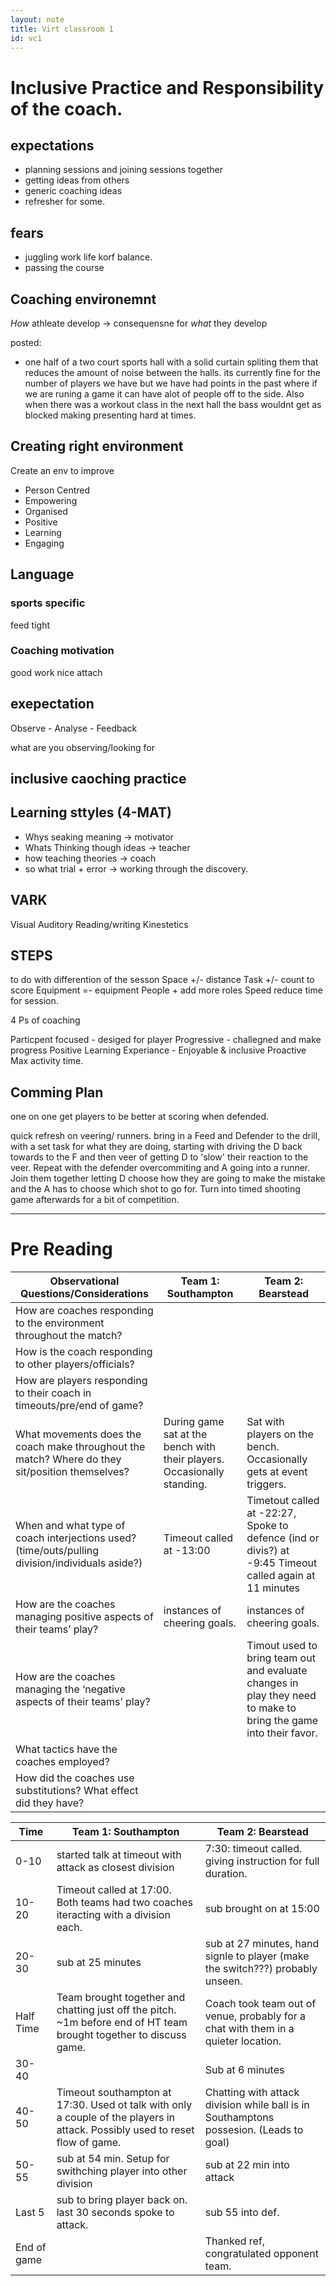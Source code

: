 ```yaml
---
layout: note
title: Virt classroom 1
id: vc1
---
```



# Inclusive Practice and Responsibility of the coach.

## expectations 

* planning sessions and joining sessions together
* getting ideas from others
* generic coaching ideas
* refresher for some.


## fears
* juggling work life korf balance.
* passing the course

## Coaching environemnt
*How* athleate develop -> consequensne for *what* they develop

posted: 
* one half of a two court sports hall with a solid curtain spliting them that reduces the amount of noise between the halls. its currently fine for the number of players we have but we have had points in the past where if we are runing a game it can have alot of people off to the side. Also when there was a workout class in the next hall the bass wouldnt get as blocked making presenting hard at times.

## Creating right environment

Create an env to improve
* Person Centred
* Empowering
* Organised
* Positive
* Learning 
* Engaging

## Language

### sports specific
feed
tight


### Coaching motivation
good work
nice attach

## exepectation

Observe - Analyse - Feedback


what are you observing/looking for

## inclusive caoching practice

## Learning sttyles (4-MAT)

- Whys seaking meaning -> motivator
- Whats  Thinking though ideas -> teacher
- how teaching theories -> coach
- so what trial + error -> working through the discovery.

## VARK

Visual
Auditory
Reading/writing
Kinestetics

## STEPS

to do with differention of the sesson
Space +/- distance
Task +/- count to score
Equipment =- equipment
People + add more roles
Speed reduce time for session.

4 Ps of coaching

Particpent focused - desiged for player
Progressive - challegned and make progress
Positive Learning Experiance - Enjoyable & inclusive
Proactive Max activity time.

## Comming Plan

one on one
get players to be better at scoring when defended.

quick refresh on veering/ runners. 
bring in a Feed and Defender to the drill, with a set task for what they are doing, 
starting with driving the D back towards to the F and then veer of getting D to 'slow' their reaction to the veer.
Repeat with the defender overcommiting and A going into a runner.
Join them together letting D choose how they are going to make the mistake and the A has to choose which shot to go for.
Turn into timed shooting game afterwards for a bit of competition.

---


# Pre Reading  

| Observational Questions/Considerations | Team 1: Southampton | Team 2: Bearstead |
|-|-|-|
|How are coaches responding to the environment throughout the match?|||
|How is the coach responding to other players/officials?|||
|How are players responding to their coach in timeouts/pre/end of game?|||
|What movements does the coach make throughout the match? Where do they sit/position themselves?|During game sat at the bench with their players. Occasionally standing.|Sat with players on the bench. Occasionally gets at event triggers.|
|When and what type of coach interjections used? (time/outs/pulling division/individuals aside?) |Timeout called at -13:00 |Timetout called at -22:27, Spoke to defence (ind or divis?) at -9:45 Timeout called again at 11 minutes|
|How are the coaches managing positive aspects of their teams’ play?|instances of cheering goals.|instances of cheering goals.|
|How are the coaches managing the ‘negative aspects of their teams’ play?||Timout used to bring team out and evaluate changes in play they need to make to bring the game into their favor.|
|What tactics have the coaches employed?|||
|How did the coaches use substitutions? What effect did they have?|||


| Time | Team 1: Southampton | Team 2: Bearstead |
|-|-|-|
|0-10|started talk at timeout with attack as closest division |7:30: timeout called. giving instruction for full duration. |
|10-20|Timeout called at 17:00. Both teams had two coaches iteracting with a division each.  |sub brought on at 15:00 |
|20-30|sub at 25 minutes|sub at 27 minutes, hand signle to player (make the switch???) probably unseen.|
|Half Time|Team brought together and chatting just off the pitch. <br>~1m before end of HT team brought together to discuss game. |Coach took team out of venue, probably for a chat with them in a quieter location. |
|30-40||Sub at 6 minutes|
|40-50|Timeout southampton at 17:30. Used ot talk with only a couple of the players in attack. Possibly used to reset flow of game.|Chatting with attack division while ball is in Southamptons possesion. (Leads to goal)|
|50-55|sub at 54 min.  Setup for swithching player into other division|sub at 22 min into attack|
|Last 5|sub to bring player back on. last 30 seconds spoke to attack. |sub 55 into def. |
|End of game||Thanked  ref, congratulated opponent team.|